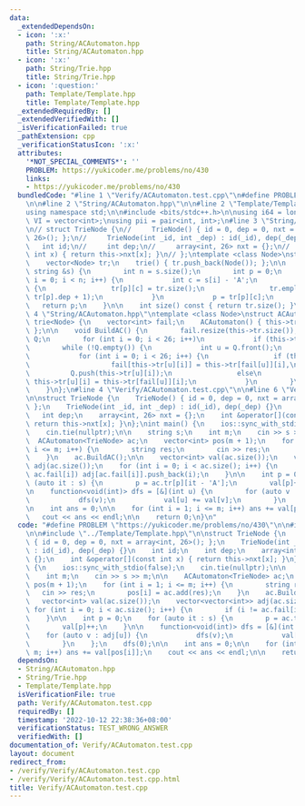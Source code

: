 ```yaml
---
data:
  _extendedDependsOn:
  - icon: ':x:'
    path: String/ACAutomaton.hpp
    title: String/ACAutomaton.hpp
  - icon: ':x:'
    path: String/Trie.hpp
    title: String/Trie.hpp
  - icon: ':question:'
    path: Template/Template.hpp
    title: Template/Template.hpp
  _extendedRequiredBy: []
  _extendedVerifiedWith: []
  _isVerificationFailed: true
  _pathExtension: cpp
  _verificationStatusIcon: ':x:'
  attributes:
    '*NOT_SPECIAL_COMMENTS*': ''
    PROBLEM: https://yukicoder.me/problems/no/430
    links:
    - https://yukicoder.me/problems/no/430
  bundledCode: "#line 1 \"Verify/ACAutomaton.test.cpp\"\n#define PROBLEM \"https://yukicoder.me/problems/no/430\"\
    \n\n#line 2 \"String/ACAutomaton.hpp\"\n\n#line 2 \"Template/Template.hpp\"\n\n\
    using namespace std;\n\n#include <bits/stdc++.h>\n\nusing i64 = long long;\nusing\
    \ VI = vector<int>;\nusing pii = pair<int, int>;\n#line 3 \"String/Trie.hpp\"\n\
    \n// struct TrieNode {\n//     TrieNode() { id = 0, dep = 0, nxt = array<int,\
    \ 26>(); };\n//     TrieNode(int _id, int _dep) : id(_id), dep(_dep) {}\n//  \
    \   int id;\n//     int dep;\n//     array<int, 26> nxt = {};\n//     int &operator[](const\
    \ int x) { return this->nxt[x]; }\n// };\ntemplate <class Node>\nstruct trie {\n\
    \    vector<Node> tr;\n    trie() { tr.push_back(Node()); };\n\n    int add(const\
    \ string &s) {\n        int n = s.size();\n        int p = 0;\n        for (int\
    \ i = 0; i < n; i++) {\n            int c = s[i] - 'A';\n            if (!tr[p][c])\
    \ {\n                tr[p][c] = tr.size();\n                tr.emplace_back(tr[p][c],\
    \ tr[p].dep + 1);\n            }\n            p = tr[p][c];\n        }\n     \
    \   return p;\n    }\n\n    int size() const { return tr.size(); }\n};\n#line\
    \ 4 \"String/ACAutomaton.hpp\"\ntemplate <class Node>\nstruct ACAutomaton : public\
    \ trie<Node> {\n    vector<int> fail;\n    ACAutomaton() { this->tr.push_back(Node());\
    \ };\n\n    void BuildAC() {\n        fail.resize(this->tr.size());\n        queue<int>\
    \ Q;\n        for (int i = 0; i < 26; i++)\n            if (this->tr[0][i]) Q.push(this->tr[0][i]);\n\
    \        while (!Q.empty()) {\n            int u = Q.front();\n            Q.pop();\n\
    \            for (int i = 0; i < 26; i++) {\n                if (this->tr[u][i])\n\
    \                    fail[this->tr[u][i]] = this->tr[fail[u]][i],\n          \
    \          Q.push(this->tr[u][i]);\n                else\n                   \
    \ this->tr[u][i] = this->tr[fail[u]][i];\n            }\n        }\n        return;\n\
    \    }\n};\n#line 4 \"Verify/ACAutomaton.test.cpp\"\n\n#line 6 \"Verify/ACAutomaton.test.cpp\"\
    \n\nstruct TrieNode {\n    TrieNode() { id = 0, dep = 0, nxt = array<int, 26>();\
    \ };\n    TrieNode(int _id, int _dep) : id(_id), dep(_dep) {}\n    int id;\n \
    \   int dep;\n    array<int, 26> nxt = {};\n    int &operator[](const int x) {\
    \ return this->nxt[x]; }\n};\nint main() {\n    ios::sync_with_stdio(false);\n\
    \    cin.tie(nullptr);\n\n    string s;\n    int m;\n    cin >> s >> m;\n\n  \
    \  ACAutomaton<TrieNode> ac;\n    vector<int> pos(m + 1);\n    for (int i = 1;\
    \ i <= m; i++) {\n        string res;\n        cin >> res;\n        pos[i] = ac.add(res);\n\
    \    }\n    ac.BuildAC();\n\n    vector<int> val(ac.size());\n    vector<vector<int>>\
    \ adj(ac.size());\n    for (int i = 0; i < ac.size(); i++) {\n        if (i !=\
    \ ac.fail[i]) adj[ac.fail[i]].push_back(i);\n    }\n\n    int p = 0;\n    for\
    \ (auto it : s) {\n        p = ac.tr[p][it - 'A'];\n        val[p]++;\n    }\n\
    \n    function<void(int)> dfs = [&](int u) {\n        for (auto v : adj[u]) {\n\
    \            dfs(v);\n            val[u] += val[v];\n        }\n    };\n    dfs(0);\n\
    \n    int ans = 0;\n\n    for (int i = 1; i <= m; i++) ans += val[pos[i]];\n \
    \   cout << ans << endl;\n\n    return 0;\n}\n"
  code: "#define PROBLEM \"https://yukicoder.me/problems/no/430\"\n\n#include \"../String/ACAutomaton.hpp\"\
    \n\n#include \"../Template/Template.hpp\"\n\nstruct TrieNode {\n    TrieNode()\
    \ { id = 0, dep = 0, nxt = array<int, 26>(); };\n    TrieNode(int _id, int _dep)\
    \ : id(_id), dep(_dep) {}\n    int id;\n    int dep;\n    array<int, 26> nxt =\
    \ {};\n    int &operator[](const int x) { return this->nxt[x]; }\n};\nint main()\
    \ {\n    ios::sync_with_stdio(false);\n    cin.tie(nullptr);\n\n    string s;\n\
    \    int m;\n    cin >> s >> m;\n\n    ACAutomaton<TrieNode> ac;\n    vector<int>\
    \ pos(m + 1);\n    for (int i = 1; i <= m; i++) {\n        string res;\n     \
    \   cin >> res;\n        pos[i] = ac.add(res);\n    }\n    ac.BuildAC();\n\n \
    \   vector<int> val(ac.size());\n    vector<vector<int>> adj(ac.size());\n   \
    \ for (int i = 0; i < ac.size(); i++) {\n        if (i != ac.fail[i]) adj[ac.fail[i]].push_back(i);\n\
    \    }\n\n    int p = 0;\n    for (auto it : s) {\n        p = ac.tr[p][it - 'A'];\n\
    \        val[p]++;\n    }\n\n    function<void(int)> dfs = [&](int u) {\n    \
    \    for (auto v : adj[u]) {\n            dfs(v);\n            val[u] += val[v];\n\
    \        }\n    };\n    dfs(0);\n\n    int ans = 0;\n\n    for (int i = 1; i <=\
    \ m; i++) ans += val[pos[i]];\n    cout << ans << endl;\n\n    return 0;\n}"
  dependsOn:
  - String/ACAutomaton.hpp
  - String/Trie.hpp
  - Template/Template.hpp
  isVerificationFile: true
  path: Verify/ACAutomaton.test.cpp
  requiredBy: []
  timestamp: '2022-10-12 22:38:36+08:00'
  verificationStatus: TEST_WRONG_ANSWER
  verifiedWith: []
documentation_of: Verify/ACAutomaton.test.cpp
layout: document
redirect_from:
- /verify/Verify/ACAutomaton.test.cpp
- /verify/Verify/ACAutomaton.test.cpp.html
title: Verify/ACAutomaton.test.cpp
---
```

